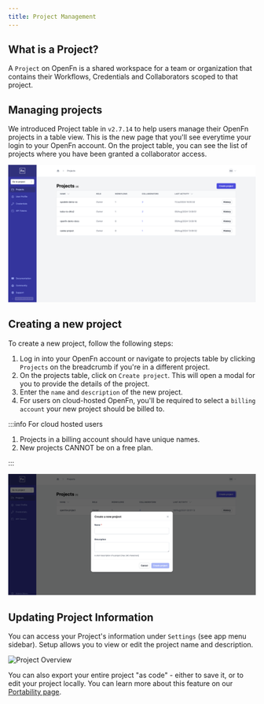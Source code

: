 ```yaml
---
title: Project Management
---
```


## What is a Project?

A `Project` on OpenFn is a shared workspace for a team or organization that
contains their Workflows, Credentials and Collaborators scoped to that project.

## Managing projects

We introduced Project table in `v2.7.14` to help users manage their OpenFn
projects in a table view. This is the new page that you'll see everytime your
login to your OpenFn account. On the project table, you can see the list of
projects where you have been granted a collaborator access.

![Project Table](/img/projects-table.png)

## Creating a new project

To create a new project, follow the following steps:

1. Log in into your OpenFn account or navigate to projects table by clicking
   `Projects` on the breadcrumb if you're in a different project.
2. On the projects table, click on `Create project`. This will open a modal for
   you to provide the details of the project.
3. Enter the `name` and `description` of the new project.
4. For users on cloud-hosted OpenFn, you'll be required to select a
   `billing account` your new project should be billed to.

:::info For cloud hosted users

1. Projects in a billing account should have unique names.
2. New projects CANNOT be on a free plan.

:::

![Create a project modal](/img/create-project-modal.png)

## Updating Project Information

You can access your Project's information under `Settings` (see app menu
sidebar). Setup allows you to view or edit the project name and description.

![Project Overview](/img/lightning_project_overview.png)

You can also export your entire project "as code" - either to save it, or to
edit your project locally. You can learn more about this feature on our
[Portability page](/documentation/deploy/portability).
